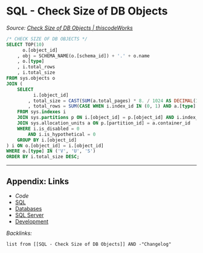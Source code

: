 # SQL - Check Size of DB Objects

*Source: [Check Size of DB Objects | thiscodeWorks](https://www.thiscodeworks.com/61faf29db783be0015bbaf7f)*

````SQL
/* CHECK SIZE OF DB OBJECTS */
SELECT TOP(10)
      o.[object_id]
    , obj = SCHEMA_NAME(o.[schema_id]) + '.' + o.name
    , o.[type]
    , i.total_rows
    , i.total_size
FROM sys.objects o
JOIN (
    SELECT
          i.[object_id]
        , total_size = CAST(SUM(a.total_pages) * 8. / 1024 AS DECIMAL(18,2))
        , total_rows = SUM(CASE WHEN i.index_id IN (0, 1) AND a.[type] = 1 THEN p.[rows] END)
    FROM sys.indexes i
    JOIN sys.partitions p ON i.[object_id] = p.[object_id] AND i.index_id = p.index_id
    JOIN sys.allocation_units a ON p.[partition_id] = a.container_id
    WHERE i.is_disabled = 0
        AND i.is_hypothetical = 0
    GROUP BY i.[object_id]
) i ON o.[object_id] = i.[object_id]
WHERE o.[type] IN ('V', 'U', 'S')
ORDER BY i.total_size DESC;
````

---

## Appendix: Links

* *Code*
* [SQL](../../../../3-Resources/Tools/Developer%20Tools/Data%20Stack/Procedural%20Languages/SQL.md)
* [Databases](../../../MOCs/Databases.md)
* [SQL Server](../../../../3-Resources/Tools/Developer%20Tools/Data%20Stack/Databases/SQL%20Server.md)
* [Development](../../../MOCs/Development.md)

*Backlinks:*

````dataview
list from [[SQL - Check Size of DB Objects]] AND -"Changelog"
````

